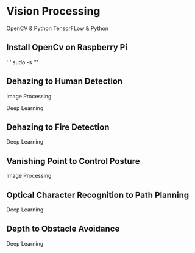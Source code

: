# Vision Processing
OpenCV & Python
TensorFLow & Python

## Install OpenCv on Raspberry Pi

'''
sudo -s
'''

## Dehazing to Human Detection
Image Processing

Deep Learning

## Dehazing to Fire Detection
Deep Learning

## Vanishing Point to Control Posture
Image Processing

## Optical Character Recognition to Path Planning
Deep Learning

## Depth to Obstacle Avoidance
Deep Learning
